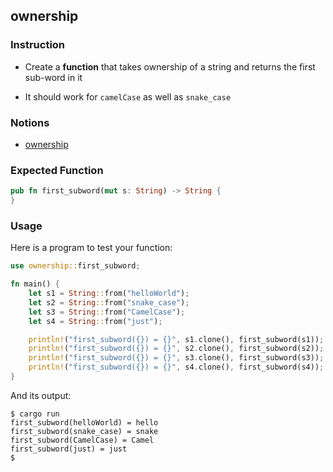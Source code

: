 ## ownership

### Instruction

- Create a **function** that takes ownership of a string and returns the first sub-word in it

- It should work for `camelCase` as well as `snake_case`

### Notions

- [ownership](https://doc.rust-lang.org/book/ch04-00-understanding-ownership.html)

### Expected Function

```rust
pub fn first_subword(mut s: String) -> String {
}
```

### Usage

Here is a program to test your function:

```rust
use ownership::first_subword;

fn main() {
	let s1 = String::from("helloWorld");
	let s2 = String::from("snake_case");
	let s3 = String::from("CamelCase");
	let s4 = String::from("just");

	println!("first_subword({}) = {}", s1.clone(), first_subword(s1));
	println!("first_subword({}) = {}", s2.clone(), first_subword(s2));
	println!("first_subword({}) = {}", s3.clone(), first_subword(s3));
	println!("first_subword({}) = {}", s4.clone(), first_subword(s4));
}
```

And its output:

```console
$ cargo run
first_subword(helloWorld) = hello
first_subword(snake_case) = snake
first_subword(CamelCase) = Camel
first_subword(just) = just
$
```
